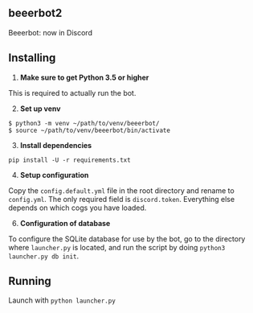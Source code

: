## beeerbot2

Beeerbot: now in Discord

## Installing

1. **Make sure to get Python 3.5 or higher**

This is required to actually run the bot.

2. **Set up venv**

```
$ python3 -m venv ~/path/to/venv/beeerbot/
$ source ~/path/to/venv/beeerbot/bin/activate
```

3. **Install dependencies**

`pip install -U -r requirements.txt`

4. **Setup configuration**

Copy the `config.default.yml` file in the root directory and rename to `config.yml`.
The only required field is `discord.token`. Everything else depends on which cogs
you have loaded.

6. **Configuration of database**

To configure the SQLite database for use by the bot, go to the directory where `launcher.py` is located, and run the script by doing `python3 launcher.py db init`.

## Running

Launch with `python launcher.py`
